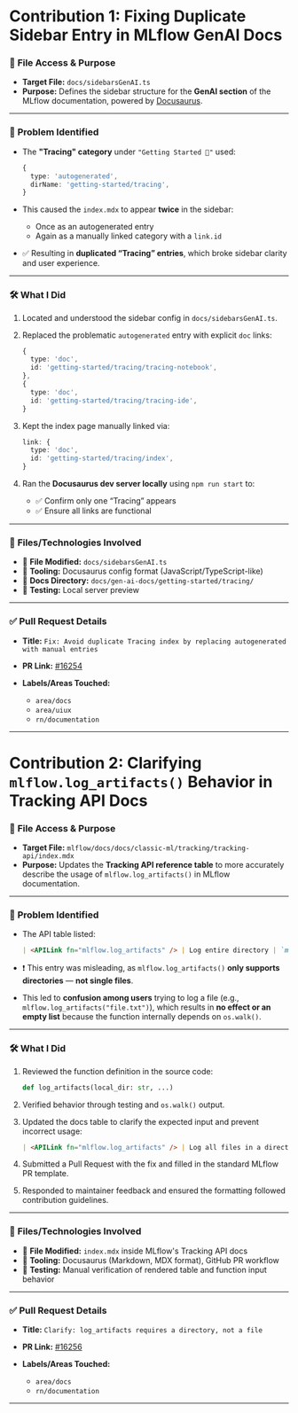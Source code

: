 # Contribution 1: Fixing Duplicate Sidebar Entry in MLflow GenAI Docs

### 📂 **File Access & Purpose**

* **Target File:** `docs/sidebarsGenAI.ts`
* **Purpose:** Defines the sidebar structure for the **GenAI section** of the MLflow documentation, powered by [Docusaurus](https://docusaurus.io/).

---

### 🎯 **Problem Identified**

* The **"Tracing" category** under `"Getting Started 🚀"` used:

  ```ts
  {
    type: 'autogenerated',
    dirName: 'getting-started/tracing',
  }
  ```

* This caused the `index.mdx` to appear **twice** in the sidebar:

  * Once as an autogenerated entry
  * Again as a manually linked category with a `link.id`

* ✅ Resulting in **duplicated “Tracing” entries**, which broke sidebar clarity and user experience.

---

### 🛠️ **What I Did**

1. Located and understood the sidebar config in `docs/sidebarsGenAI.ts`.
2. Replaced the problematic `autogenerated` entry with explicit `doc` links:

   ```ts
   {
     type: 'doc',
     id: 'getting-started/tracing/tracing-notebook',
   },
   {
     type: 'doc',
     id: 'getting-started/tracing/tracing-ide',
   }
   ```
3. Kept the index page manually linked via:

   ```ts
   link: {
     type: 'doc',
     id: 'getting-started/tracing/index',
   }
   ```
4. Ran the **Docusaurus dev server locally** using `npm run start` to:

   * ✅ Confirm only one “Tracing” appears
   * ✅ Ensure all links are functional

---

### 🧾 **Files/Technologies Involved**

* 📄 **File Modified:** `docs/sidebarsGenAI.ts`
* 🧠 **Tooling:** Docusaurus config format (JavaScript/TypeScript-like)
* 📁 **Docs Directory:** `docs/gen-ai-docs/getting-started/tracing/`
* 🧪 **Testing:** Local server preview

---

### ✅ **Pull Request Details**

* **Title:** `Fix: Avoid duplicate Tracing index by replacing autogenerated with manual entries`
* **PR Link:** [#16254](https://github.com/mlflow/mlflow/pull/16254)
* **Labels/Areas Touched:**

  * `area/docs`
  * `area/uiux`
  * `rn/documentation`

---

# Contribution 2: Clarifying `mlflow.log_artifacts()` Behavior in Tracking API Docs

### 📂 **File Access & Purpose**

* **Target File:** `mlflow/docs/docs/classic-ml/tracking/tracking-api/index.mdx`
* **Purpose:** Updates the **Tracking API reference table** to more accurately describe the usage of `mlflow.log_artifacts()` in MLflow documentation.

---

### 🎯 **Problem Identified**

* The API table listed:

  ```md
  | <APILink fn="mlflow.log_artifacts" /> | Log entire directory | `mlflow.log_artifacts("./plots/")` |
  ```

* ❗ This entry was misleading, as `mlflow.log_artifacts()` **only supports directories** — **not single files**.

* This led to **confusion among users** trying to log a file (e.g., `mlflow.log_artifacts("file.txt")`), which results in **no effect or an empty list** because the function internally depends on `os.walk()`.

---

### 🛠️ **What I Did**

1. Reviewed the function definition in the source code:

   ```python
   def log_artifacts(local_dir: str, ...)
   ```

2. Verified behavior through testing and `os.walk()` output.

3. Updated the docs table to clarify the expected input and prevent incorrect usage:

   ```md
   | <APILink fn="mlflow.log_artifacts" /> | Log all files in a directory (**not for single files**) | `mlflow.log_artifacts("./plots/")` |
   ```

4. Submitted a Pull Request with the fix and filled in the standard MLflow PR template.

5. Responded to maintainer feedback and ensured the formatting followed contribution guidelines.

---

### 🧾 **Files/Technologies Involved**

* 📄 **File Modified:** `index.mdx` inside MLflow's Tracking API docs
* 🧠 **Tooling:** Docusaurus (Markdown, MDX format), GitHub PR workflow
* 🧪 **Testing:** Manual verification of rendered table and function input behavior

---

### ✅ **Pull Request Details**

* **Title:** `Clarify: log_artifacts requires a directory, not a file`
* **PR Link:** [#16256](https://github.com/mlflow/mlflow/pull/16256)
* **Labels/Areas Touched:**

  * `area/docs`
  * `rn/documentation`

---



